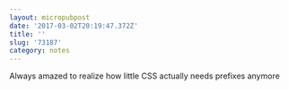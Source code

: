```yaml
---
layout: micropubpost
date: '2017-03-02T20:19:47.372Z'
title: ''
slug: '73187'
category: notes
---
```

Always amazed to realize how little CSS actually needs prefixes anymore
